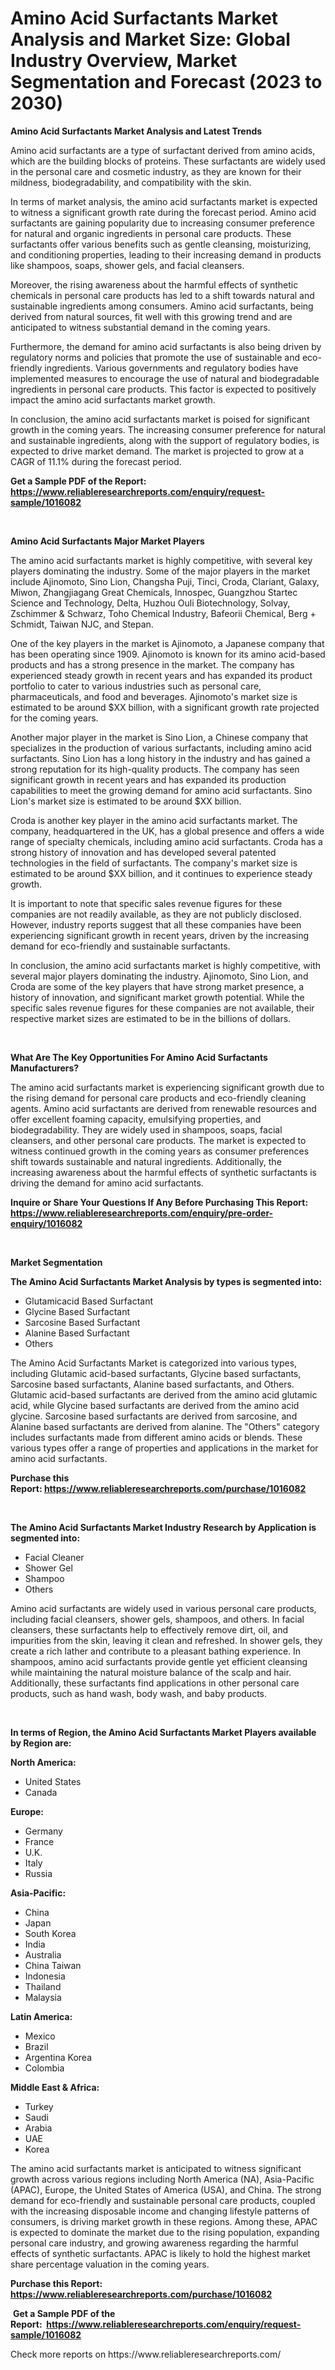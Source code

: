 <p><h1>Amino Acid Surfactants Market Analysis and Market Size: Global Industry Overview, Market Segmentation and Forecast (2023 to 2030)</h1></p><p><strong>Amino Acid Surfactants Market Analysis and Latest Trends</strong></p>
<p><p>Amino acid surfactants are a type of surfactant derived from amino acids, which are the building blocks of proteins. These surfactants are widely used in the personal care and cosmetic industry, as they are known for their mildness, biodegradability, and compatibility with the skin.</p><p>In terms of market analysis, the amino acid surfactants market is expected to witness a significant growth rate during the forecast period. Amino acid surfactants are gaining popularity due to increasing consumer preference for natural and organic ingredients in personal care products. These surfactants offer various benefits such as gentle cleansing, moisturizing, and conditioning properties, leading to their increasing demand in products like shampoos, soaps, shower gels, and facial cleansers.</p><p>Moreover, the rising awareness about the harmful effects of synthetic chemicals in personal care products has led to a shift towards natural and sustainable ingredients among consumers. Amino acid surfactants, being derived from natural sources, fit well with this growing trend and are anticipated to witness substantial demand in the coming years.</p><p>Furthermore, the demand for amino acid surfactants is also being driven by regulatory norms and policies that promote the use of sustainable and eco-friendly ingredients. Various governments and regulatory bodies have implemented measures to encourage the use of natural and biodegradable ingredients in personal care products. This factor is expected to positively impact the amino acid surfactants market growth.</p><p>In conclusion, the amino acid surfactants market is poised for significant growth in the coming years. The increasing consumer preference for natural and sustainable ingredients, along with the support of regulatory bodies, is expected to drive market demand. The market is projected to grow at a CAGR of 11.1% during the forecast period.</p></p>
<p><strong>Get a Sample PDF of the Report:&nbsp; <a href="https://www.reliableresearchreports.com/enquiry/request-sample/1016082">https://www.reliableresearchreports.com/enquiry/request-sample/1016082</a></strong></p>
<p>&nbsp;</p>
<p><strong>Amino Acid Surfactants Major Market Players</strong></p>
<p><p>The amino acid surfactants market is highly competitive, with several key players dominating the industry. Some of the major players in the market include Ajinomoto, Sino Lion, Changsha Puji, Tinci, Croda, Clariant, Galaxy, Miwon, Zhangjiagang Great Chemicals, Innospec, Guangzhou Startec Science and Technology, Delta, Huzhou Ouli Biotechnology, Solvay, Zschimmer & Schwarz, Toho Chemical Industry, Bafeorii Chemical, Berg + Schmidt, Taiwan NJC, and Stepan.</p><p>One of the key players in the market is Ajinomoto, a Japanese company that has been operating since 1909. Ajinomoto is known for its amino acid-based products and has a strong presence in the market. The company has experienced steady growth in recent years and has expanded its product portfolio to cater to various industries such as personal care, pharmaceuticals, and food and beverages. Ajinomoto's market size is estimated to be around $XX billion, with a significant growth rate projected for the coming years.</p><p>Another major player in the market is Sino Lion, a Chinese company that specializes in the production of various surfactants, including amino acid surfactants. Sino Lion has a long history in the industry and has gained a strong reputation for its high-quality products. The company has seen significant growth in recent years and has expanded its production capabilities to meet the growing demand for amino acid surfactants. Sino Lion's market size is estimated to be around $XX billion.</p><p>Croda is another key player in the amino acid surfactants market. The company, headquartered in the UK, has a global presence and offers a wide range of specialty chemicals, including amino acid surfactants. Croda has a strong history of innovation and has developed several patented technologies in the field of surfactants. The company's market size is estimated to be around $XX billion, and it continues to experience steady growth.</p><p>It is important to note that specific sales revenue figures for these companies are not readily available, as they are not publicly disclosed. However, industry reports suggest that all these companies have been experiencing significant growth in recent years, driven by the increasing demand for eco-friendly and sustainable surfactants.</p><p>In conclusion, the amino acid surfactants market is highly competitive, with several major players dominating the industry. Ajinomoto, Sino Lion, and Croda are some of the key players that have strong market presence, a history of innovation, and significant market growth potential. While the specific sales revenue figures for these companies are not available, their respective market sizes are estimated to be in the billions of dollars.</p></p>
<p>&nbsp;</p>
<p><strong>What Are The Key Opportunities For Amino Acid Surfactants Manufacturers?</strong></p>
<p><p>The amino acid surfactants market is experiencing significant growth due to the rising demand for personal care products and eco-friendly cleaning agents. Amino acid surfactants are derived from renewable resources and offer excellent foaming capacity, emulsifying properties, and biodegradability. They are widely used in shampoos, soaps, facial cleansers, and other personal care products. The market is expected to witness continued growth in the coming years as consumer preferences shift towards sustainable and natural ingredients. Additionally, the increasing awareness about the harmful effects of synthetic surfactants is driving the demand for amino acid surfactants.</p></p>
<p><strong>Inquire or Share Your Questions If Any Before Purchasing This Report: <a href="https://www.reliableresearchreports.com/enquiry/pre-order-enquiry/1016082">https://www.reliableresearchreports.com/enquiry/pre-order-enquiry/1016082</a></strong></p>
<p>&nbsp;</p>
<p><strong>Market Segmentation</strong></p>
<p><strong>The Amino Acid Surfactants Market Analysis by types is segmented into:</strong></p>
<p><ul><li>Glutamicacid Based Surfactant</li><li>Glycine Based Surfactant</li><li>Sarcosine Based Surfactant</li><li>Alanine Based Surfactant</li><li>Others</li></ul></p>
<p><p>The Amino Acid Surfactants Market is categorized into various types, including Glutamic acid-based surfactants, Glycine based surfactants, Sarcosine based surfactants, Alanine based surfactants, and Others. Glutamic acid-based surfactants are derived from the amino acid glutamic acid, while Glycine based surfactants are derived from the amino acid glycine. Sarcosine based surfactants are derived from sarcosine, and Alanine based surfactants are derived from alanine. The "Others" category includes surfactants made from different amino acids or blends. These various types offer a range of properties and applications in the market for amino acid surfactants.</p></p>
<p><strong>Purchase this Report:&nbsp;<a href="https://www.reliableresearchreports.com/purchase/1016082">https://www.reliableresearchreports.com/purchase/1016082</a></strong></p>
<p>&nbsp;</p>
<p><strong>The Amino Acid Surfactants Market Industry Research by Application is segmented into:</strong></p>
<p><ul><li>Facial Cleaner</li><li>Shower Gel</li><li>Shampoo</li><li>Others</li></ul></p>
<p><p>Amino acid surfactants are widely used in various personal care products, including facial cleansers, shower gels, shampoos, and others. In facial cleansers, these surfactants help to effectively remove dirt, oil, and impurities from the skin, leaving it clean and refreshed. In shower gels, they create a rich lather and contribute to a pleasant bathing experience. In shampoos, amino acid surfactants provide gentle yet efficient cleansing while maintaining the natural moisture balance of the scalp and hair. Additionally, these surfactants find applications in other personal care products, such as hand wash, body wash, and baby products.</p></p>
<p>&nbsp;</p>
<p><strong>In terms of Region, the Amino Acid Surfactants Market Players available by Region are:</strong></p>
<p>
    <p> <strong> North America: </strong>
        <ul>
            <li>United States</li>
            <li>Canada</li>
        </ul>
        </p> 
    <p> <strong> Europe: </strong>
        <ul>
            <li>Germany</li>
            <li>France</li>
            <li>U.K.</li>
            <li>Italy</li>
            <li>Russia</li>
        </ul>
        </p> 
    <p> <strong> Asia-Pacific: </strong>
        <ul>
            <li>China</li>
            <li>Japan</li>
            <li>South Korea</li>
            <li>India</li>
            <li>Australia</li>
            <li>China Taiwan</li>
            <li>Indonesia</li>
            <li>Thailand</li>
            <li>Malaysia</li>
        </ul>
        </p> 
    <p> <strong> Latin America: </strong>
        <ul>
            <li>Mexico</li>
            <li>Brazil</li>
            <li>Argentina Korea</li>
            <li>Colombia</li>
        </ul>
        </p> 
    <p> <strong> Middle East & Africa: </strong>
        <ul>
            <li>Turkey</li>
            <li>Saudi</li>
            <li>Arabia</li>
            <li>UAE</li>
            <li>Korea</li>
        </ul>
    </p>
    </p>
<p><p>The amino acid surfactants market is anticipated to witness significant growth across various regions including North America (NA), Asia-Pacific (APAC), Europe, the United States of America (USA), and China. The strong demand for eco-friendly and sustainable personal care products, coupled with the increasing disposable income and changing lifestyle patterns of consumers, is driving market growth in these regions. Among these, APAC is expected to dominate the market due to the rising population, expanding personal care industry, and growing awareness regarding the harmful effects of synthetic surfactants. APAC is likely to hold the highest market share percentage valuation in the coming years.</p></p>
<p><strong>Purchase this Report: <a href="https://www.reliableresearchreports.com/purchase/1016082">https://www.reliableresearchreports.com/purchase/1016082</a></strong></p>
<p>&nbsp;<strong>Get a Sample PDF of the Report:&nbsp;&nbsp;<a href="https://www.reliableresearchreports.com/enquiry/request-sample/1016082">https://www.reliableresearchreports.com/enquiry/request-sample/1016082</a></strong></p>
<p><strong></strong></p>
<p>Check more reports on https://www.reliableresearchreports.com/</p>